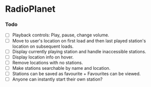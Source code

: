 # RadioPlanet

### Todo

-  [ ] Playback controls: Play, pause, change volume.
-  [ ] Move to user's location on first load and then last played station's location on subsequent loads.
-  [ ] Display currently playing station and handle inaccessible stations.
-  [ ] Display location info on hover.
-  [ ] Remove locations with no stations.
-  [ ] Make stations searchable by name and location.
-  [ ] Stations can be saved as favourite + Favourites can be viewed.
-  [ ] Anyone can instantly start their own station?
